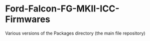 # Ford-Falcon-FG-MKII-ICC-Firmwares
Various versions of the Packages directory (the main file repository)
